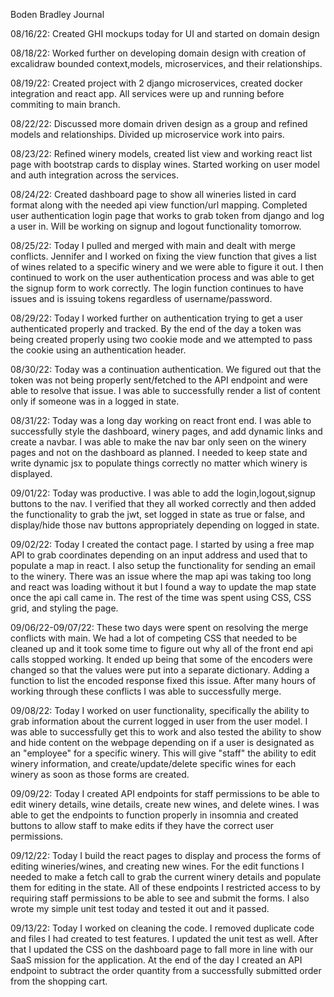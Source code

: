 Boden Bradley Journal

08/16/22:
Created GHI mockups today for UI and started on domain design

08/18/22:
Worked further on developing domain design with creation of excalidraw bounded context,models, microservices, and their relationships.  

08/19/22:
Created project with 2 django microservices, created docker integration and react app.  All services were up and running before commiting to main branch. 

08/22/22:
Discussed more domain driven design as a group and refined models and relationships.  Divided up microservice work into pairs. 

08/23/22:
Refined winery models, created list view and working react list page with bootstrap cards to display wines.  Started working on user model and auth integration across the services. 

08/24/22:
Created dashboard page to show all wineries listed in card format along with the needed api view function/url mapping.  Completed user authentication login page that works to grab token from django and log a user in.  Will be working on signup and logout functionality tomorrow.  

08/25/22:
Today I pulled and merged with main and dealt with merge conflicts.  Jennifer and I worked on fixing the view function that gives a list of wines related to a specific winery and we were able to figure it out.  I then continued to work on the user authentication process and was able to get the signup form to work correctly.  The login function continues to have issues and is issuing tokens regardless of username/password.  

08/29/22:
Today I worked further on authentication trying to get a user authenticated properly and tracked.  By the end of the day a token was being created properly using two cookie mode and we attempted to pass the cookie using an authentication header.  

08/30/22:
Today was a continuation authentication.  We figured out that the token was not being properly sent/fetched to the API endpoint and were able to resolve that issue.  I was able to successfully render a list of content only if someone was in a logged in state. 

08/31/22:
Today was a long day working on react front end.  I was able to successfully style the dashboard, winery pages, and add dynamic links and create a navbar.  I was able to make the nav bar only seen on the winery pages and not on the dashboard as planned.  I needed to keep state and write dynamic jsx to populate things correctly no matter which winery is displayed.  

09/01/22:
Today was productive.  I was able to add the login,logout,signup buttons to the nav.  I verified that they all worked correctly and then added the functionality to grab the jwt, set logged in state as true or false, and display/hide those nav buttons appropriately depending on logged in state. 

09/02/22:
Today I created the contact page.  I started by using a free map API to grab coordinates depending on an input address and used that to populate a map in react.  I also setup the functionality for sending an email to the winery.  There was an issue where the map api was taking too long and react was loading without it but I found a way to update the map state once the api call came in.  The rest of the time was spent using CSS, CSS grid, and styling the page.  

09/06/22-09/07/22:
These two days were spent on resolving the merge conflicts with main.  We had a lot of competing CSS that needed to be cleaned up and it took some time to figure out why all of the front end api calls stopped working.  It ended up being that some of the encoders were changed so that the values were put into a separate dictionary.  Adding a function to list the encoded response fixed this issue.  After many hours of working through these conflicts I was able to successfully merge.

09/08/22:
Today I worked on user functionality, specifically the ability to grab information about the current logged in user from the user model.  I was able to successfully get this to work and also tested the ability to show and hide content on the webpage depending on if a user is designated as an "employee" for a specific winery.  This will give "staff" the ability to edit winery information, and create/update/delete specific wines for each winery as soon as those forms are created. 

09/09/22:
Today I created API endpoints for staff permissions to be able to edit winery details, wine details, create new wines, and delete wines.  I was able to get the endpoints to function properly in insomnia and created buttons to allow staff to make edits if they have the correct user permissions.

09/12/22:
Today I build the react pages to display and process the forms of editing wineries/wines, and creating new wines.  For the edit functions I needed to make a fetch call to grab the current winery details and populate them for editing in the state.  All of these endpoints I restricted access to by requiring staff permissions to be able to see and submit the forms.  I also wrote my simple unit test today and tested it out and it passed. 

09/13/22:
Today I worked on cleaning the code.  I removed duplicate code and files I had created to test features.  I updated the unit test as well.  After that I updated the CSS on the dashboard page to fall more in line with our SaaS mission for the application.  At the end of the day I created an API endpoint to subtract the order quantity from a successfully submitted order from the shopping cart.  

